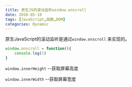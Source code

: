 ```yaml
---
title: 原生JS的滚动监听window.onscroll
date: 2016-05-10
tags: [JavaScript,函数,DOM]
categories: Dynamic
---
```


原生JavaScript的滚动监听是通过`window.onscroll` 来实现的。

```javascript
window.onscroll = function(){
	console.log(1)
}
```

`window.innerHeight` --获取屏幕高度

`window.innerWidth` --获取屏幕宽度

